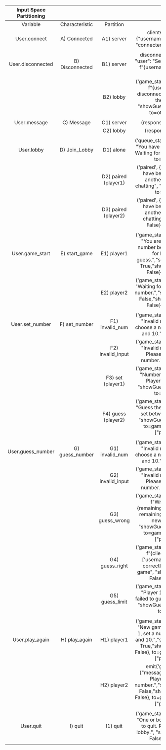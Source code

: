 | Input Space Partitioning                  |                                       |                     |                                                           |
| :---------------------------------------: | :-----------------------------------: | :-----------------: | :------------------------------------------------------:  |
| Variable                                  | Characteristic                        | Partition           | Value                                                     |
| User.connect                              | A) Connected                          | A1) server          | clients[client_id] = {"username": None, "state": "connected", "room": None} |
|                                           |                                       |                     |                                                           |
| User.disconnected                         | B) Disconnected                       | B1) server          | disconnect_message = { "user": "Server", "message": f"{username} has left the chat."} |
|                                           |                                       | B2) lobby           | ('game_status', {"message": f"{username} has disconnected. Returning to the lobby.", "showGuessInput": False}, to=other_player) |
|                                           |                                       |                     |                                                           |
| User.message                              | C) Message                            | C1) server          | (response, to=client_id)                                  |
|                                           |                                       | C2) lobby           | (response, to=room)                                       |
|                                           |                                       |                     |                                                           |
| User.lobby                                | D) Join_Lobby                         | D1) alone           | ('queue_status', {"message": "You have joined the queue. Waiting for another player."}, to=client_id) |
|                                           |                                       | D2) paired (player1)| ('paired', {"message": "You have been paired with another player. Start chatting", "isPlayer1": True}, to=player1) |
|                                           |                                       | D3) paired (player2)| ('paired', {"message": "You have been paired with another player. Start chatting", "isPlayer1": False}, to=player2) |
|                                           |                                       |                     |                                                           |
| User.game_start                           | E) start_game                         | E1) player1         | ('game_status', {"message": "You are Player 1. Set a number between 1 and 10 for Player 2 to guess.","showGuessInput": True,"showEndButtons": False}, to=player1) |
|                                           |                                       | E2) player2         | ('game_status', {"message": "Waiting for Player 1 to set a number.","showGuessInput": False,"showEndButtons": False}, to=player2) |
|                                           |                                       |                     |                                                           |
| User.set_number                           | F) set_number                         | F1) invalid_num     | ('game_status', {"message": "Invalid number. Please choose a number between 1 and 10."}, to=client_id) |
|                                           |                                       | F2) invalid_input   | ('game_status', {"message": "Invalid number format. Please enter a valid number."}, to=client_id) |
|                                           |                                       | F3) set (player1)   | ('game_status', {"message": "Number set, Waiting for Player 2 to guess.", "showGuessInput": False}, to=client_id) |
|                                           |                                       | F4) guess (player2) | ('game_status', {"message": "Guess the number Player 1 set between 1 and 10.", "showGuessInput": True}, to=game_state[room]["player2"]) |
|                                           |                                       |                     |                                                           |
| User.guess_number                         | G) guess_number                       | G1) invalid_num     | ('game_status', {"message": "Invalid number. Please choose a number between 1 and 10."}, to=client_id) |
|                                           |                                       | G2) invalid_input   | ('game_status', {"message": "Invalid number format. Please enter a valid number."}, to=client_id) |
|                                           |                                       | G3) guess_wrong     | ('game_status', {"message": f"Wrong guess. {remaining_rounds} rounds remaining. Player 1, set a new number.", "showGuessInput": True}, to=game_state[room]["player1"]) |
|                                           |                                       | G4) guess_right     | ('game_status', {"message": f"{clients[client_id]['username']} guessed correctly and wins the game", "showGuessInput": False}, to=room) |
|                                           |                                       | G5) guess_limit     | ('game_status', {"message": "Player 1 wins. Player 2 failed to guess in 5 rounds.", "showGuessInput": False}, to=room) |
|                                           |                                       |                     |                                                           |
| User.play_again                           | H) play_again                         | H1) player1         | ('game_status', {"message": "New game started! Player 1, set a number between 1 and 10.","showGuessInput": True,"showEndButtons": False}, to=game_state[room]["player1"]) |
|                                           |                                       | H2) player2         | emit('game_status', {"message": "Waiting for Player 1 to set a number.","showGuessInput": False,"showEndButtons": False}, to=game_state[room]["player2"]) |
|                                           |                                       |                     |                                                           |
| User.quit                                 | I) quit                               | I1) quit            | ('game_status', {"message": "One or both players chose to quit. Returning to the lobby.", "showGuessInput": False}, to=room) |
|                                           |                                       |                     |                                                           |
